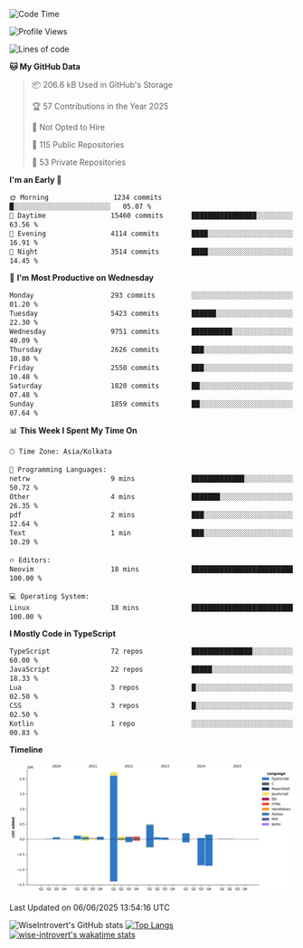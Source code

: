 <!--START_SECTION:waka-->
![Code Time](http://img.shields.io/badge/Code%20Time-2%2C341%20hrs%203%20mins-blue)

![Profile Views](http://img.shields.io/badge/Profile%20Views-0-blue)

![Lines of code](https://img.shields.io/badge/From%20Hello%20World%20I%27ve%20Written-3.8%20million%20lines%20of%20code-blue)

**🐱 My GitHub Data** 

> 📦 206.6 kB Used in GitHub's Storage 
 > 
> 🏆 57 Contributions in the Year 2025
 > 
> 🚫 Not Opted to Hire
 > 
> 📜 115 Public Repositories 
 > 
> 🔑 53 Private Repositories 
 > 
**I'm an Early 🐤** 

```text
🌞 Morning                1234 commits        █░░░░░░░░░░░░░░░░░░░░░░░░   05.07 % 
🌆 Daytime                15460 commits       ████████████████░░░░░░░░░   63.56 % 
🌃 Evening                4114 commits        ████░░░░░░░░░░░░░░░░░░░░░   16.91 % 
🌙 Night                  3514 commits        ████░░░░░░░░░░░░░░░░░░░░░   14.45 % 
```
📅 **I'm Most Productive on Wednesday** 

```text
Monday                   293 commits         ░░░░░░░░░░░░░░░░░░░░░░░░░   01.20 % 
Tuesday                  5423 commits        ██████░░░░░░░░░░░░░░░░░░░   22.30 % 
Wednesday                9751 commits        ██████████░░░░░░░░░░░░░░░   40.09 % 
Thursday                 2626 commits        ███░░░░░░░░░░░░░░░░░░░░░░   10.80 % 
Friday                   2550 commits        ███░░░░░░░░░░░░░░░░░░░░░░   10.48 % 
Saturday                 1820 commits        ██░░░░░░░░░░░░░░░░░░░░░░░   07.48 % 
Sunday                   1859 commits        ██░░░░░░░░░░░░░░░░░░░░░░░   07.64 % 
```


📊 **This Week I Spent My Time On** 

```text
🕑︎ Time Zone: Asia/Kolkata

💬 Programming Languages: 
netrw                    9 mins              █████████████░░░░░░░░░░░░   50.72 % 
Other                    4 mins              ███████░░░░░░░░░░░░░░░░░░   26.35 % 
pdf                      2 mins              ███░░░░░░░░░░░░░░░░░░░░░░   12.64 % 
Text                     1 min               ███░░░░░░░░░░░░░░░░░░░░░░   10.29 % 

🔥 Editors: 
Neovim                   18 mins             █████████████████████████   100.00 % 

💻 Operating System: 
Linux                    18 mins             █████████████████████████   100.00 % 
```

**I Mostly Code in TypeScript** 

```text
TypeScript               72 repos            ███████████████░░░░░░░░░░   60.00 % 
JavaScript               22 repos            █████░░░░░░░░░░░░░░░░░░░░   18.33 % 
Lua                      3 repos             █░░░░░░░░░░░░░░░░░░░░░░░░   02.50 % 
CSS                      3 repos             █░░░░░░░░░░░░░░░░░░░░░░░░   02.50 % 
Kotlin                   1 repo              ░░░░░░░░░░░░░░░░░░░░░░░░░   00.83 % 
```



**Timeline**

![Lines of Code chart](https://raw.githubusercontent.com/wise-introvert/wise-introvert/master/assets/bar_graph.png)


 Last Updated on 06/06/2025 13:54:16 UTC
<!--END_SECTION:waka-->

![WiseIntrovert's GitHub stats](https://github-readme-stats.vercel.app/api?username=wise-introvert&count_private=true&show_icons=true)
[![Top Langs](https://github-readme-stats.vercel.app/api/top-langs/?username=wise-introvert&langs_count=10)](https://github.com/anuraghazra/github-readme-stats)
[![wise-introvert's wakatime stats](https://github-readme-stats.vercel.app/api/wakatime?username=wiseintrovert)](https://github.com/anuraghazra/github-readme-stats)
